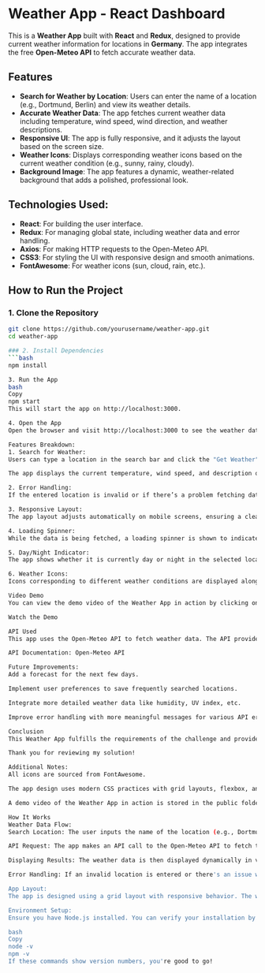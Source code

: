 # Weather App - React Dashboard

This is a **Weather App** built with **React** and **Redux**, designed to provide current weather information for locations in **Germany**. The app integrates the free **Open-Meteo API** to fetch accurate weather data.

## Features
- **Search for Weather by Location**: Users can enter the name of a location (e.g., Dortmund, Berlin) and view its weather details.
- **Accurate Weather Data**: The app fetches current weather data including temperature, wind speed, wind direction, and weather descriptions.
- **Responsive UI**: The app is fully responsive, and it adjusts the layout based on the screen size.
- **Weather Icons**: Displays corresponding weather icons based on the current weather condition (e.g., sunny, rainy, cloudy).
- **Background Image**: The app features a dynamic, weather-related background that adds a polished, professional look.

## Technologies Used:
- **React**: For building the user interface.
- **Redux**: For managing global state, including weather data and error handling.
- **Axios**: For making HTTP requests to the Open-Meteo API.
- **CSS3**: For styling the UI with responsive design and smooth animations.
- **FontAwesome**: For weather icons (sun, cloud, rain, etc.).

## How to Run the Project

### 1. Clone the Repository
```bash
git clone https://github.com/yourusername/weather-app.git
cd weather-app

### 2. Install Dependencies
```bash
npm install

3. Run the App
bash
Copy
npm start
This will start the app on http://localhost:3000.

4. Open the App
Open the browser and visit http://localhost:3000 to see the weather data. Enter any location in Germany, such as Dortmund or Berlin, and the current weather will be displayed.

Features Breakdown:
1. Search for Weather:
Users can type a location in the search bar and click the "Get Weather" button.

The app displays the current temperature, wind speed, and description of the weather.

2. Error Handling:
If the entered location is invalid or if there’s a problem fetching data, an error message will be shown to the user.

3. Responsive Layout:
The app layout adjusts automatically on mobile screens, ensuring a clean and readable display of weather data.

4. Loading Spinner:
While the data is being fetched, a loading spinner is shown to indicate that the data is being loaded.

5. Day/Night Indicator:
The app shows whether it is currently day or night in the selected location.

6. Weather Icons:
Icons corresponding to different weather conditions are displayed alongside the weather data (e.g., sunny, rainy).

Video Demo
You can view the demo video of the Weather App in action by clicking on the link below. The video is stored in the public folder of this repository.

Watch the Demo

API Used
This app uses the Open-Meteo API to fetch weather data. The API provides free weather forecasts, including current weather data like temperature, wind speed, and more.

API Documentation: Open-Meteo API

Future Improvements:
Add a forecast for the next few days.

Implement user preferences to save frequently searched locations.

Integrate more detailed weather data like humidity, UV index, etc.

Improve error handling with more meaningful messages for various API errors.

Conclusion
This Weather App fulfills the requirements of the challenge and provides a modern, visually appealing, and user-friendly interface. With the integration of the Open-Meteo API, users can access accurate weather data for any location in Germany. The app also offers dynamic features like responsive design, loading spinners, and weather icons to enhance the user experience.

Thank you for reviewing my solution!

Additional Notes:
All icons are sourced from FontAwesome.

The app design uses modern CSS practices with grid layouts, flexbox, and smooth animations for hover effects.

A demo video of the Weather App in action is stored in the public folder of this repository, and it can be accessed via the link above.

How It Works
Weather Data Flow:
Search Location: The user inputs the name of the location (e.g., Dortmund) in the search bar and clicks the "Get Weather" button.

API Request: The app makes an API call to the Open-Meteo API to fetch the weather data for the specified location (including temperature, wind speed, weather description, and more).

Displaying Results: The weather data is then displayed dynamically in various cards (e.g., temperature, wind speed, weather description).

Error Handling: If an invalid location is entered or there's an issue with fetching the data, an error message is displayed to the user.

App Layout:
The app is designed using a grid layout with responsive behavior. The weather information is displayed in individual cards, each representing different aspects of the weather (e.g., temperature, wind speed). These cards have hover effects and animations for a more interactive experience.

Environment Setup:
Ensure you have Node.js installed. You can verify your installation by running:

bash
Copy
node -v
npm -v
If these commands show version numbers, you're good to go!
